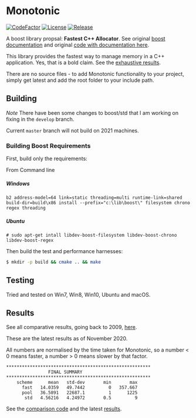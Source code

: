 # Monotonic
[![CodeFactor](https://www.codefactor.io/repository/github/cschladetsch/monotonic/badge)](https://www.codefactor.io/repository/github/cschladetsch/monotonic)
[![License](https://img.shields.io/github/license/cschladetsch/monotonic.svg?label=License&maxAge=86400)](./LICENSE.txt)
[![Release](https://img.shields.io/github/release/cschladetsch/monotonic.svg?label=Release&maxAge=60)](https://github.com/cschladetsch/monotonic/releases/latest)

A boost library propsal: **Fastest C++ Allocator**. See original [boost documentation](libs/monotonic/doc/html/index.html) and original [code with documentation here](https://svn.boost.org/svn/boost/sandbox/monotonic/libs/monotonic/doc/html/index.html).

This library provides the fastest way to manage memory in a C++ application. Yes, that is a bold claim. See the [exhaustive results]( http://github.com/cschladetsch/Monotonic/tree/master/libs/monotonic/test/results/). 

There are no source files - to add Monotonic functionality to your project, simply get latest and add the root folder to your include path.

## Building

*Note* There have been some changes to boost/std that I am working on fixing in the `develop` branch.

Current `master` branch will not build on 2021 machines.

### Building Boost Requirements

First, build only the requirements:

From Command line 

##### Windows
```
b2 address-model=64 link=static threading=multi runtime-link=shared build-dir=build\x86 install --prefix="c:\lib\boost\" filesystem chrono regex threading
```

##### Ubuntu
```
# sudo apt-get intall libdev-boost-filesystem libdev-boost-chrono libdev-boost-regex
```

Then build the test and performance harnesses:
```bash
$ mkdir -p build && cmake .. && make
```

## Testing

Tried and tested on Win7, Win8, Win10, Ubuntu and macOS.

## Results

See all comparative results, going back to 2009, [here](/libs/monotonic/test/results).

These are the latest results as of November 2020.

All numbers are normalised by the time taken for Monotonic, so a number < 0 means faster, a number > 0 means slower by that factor.

```
*******************************************************
                FINAL SUMMARY
*******************************************************
    scheme      mean   std-dev       min       max
      fast   14.0359   49.7442         0   357.667
      pool   36.5891   22687.1         1      1225
       std   4.56216   4.24972       0.5         9
```

See the [comparison code](/libs/monotonic/test/compare_memory_pool.cpp) and the latest [results](/libs/monotonic/test/results/2020).

